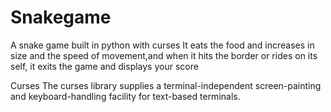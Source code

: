 # Snakegame
A snake game built in python with curses
It eats the food and increases in size and the speed of movement,and when it hits the border or rides on its self, it exits the game and displays your score

Curses
The curses library supplies a terminal-independent screen-painting and keyboard-handling facility for text-based terminals.
